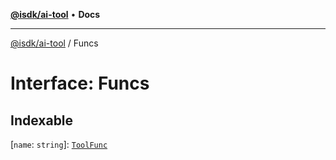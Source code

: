 [**@isdk/ai-tool**](../README.md) • **Docs**

***

[@isdk/ai-tool](../globals.md) / Funcs

# Interface: Funcs

## Indexable

 \[`name`: `string`\]: [`ToolFunc`](../classes/ToolFunc.md)
